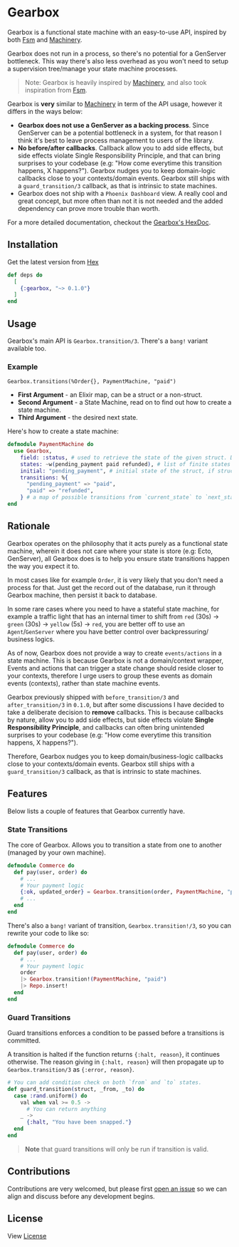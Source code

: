 # Gearbox

Gearbox is a functional state machine with an easy-to-use API, inspired by both
[Fsm](https://github.com/sasa1977/fsm) and [Machinery](https://github.com/joaomdmoura/machinery).

Gearbox does not run in a process, so there's no potential for a GenServer bottleneck.
This way there's also less overhead as you won't need to setup a supervision tree/manage your state machine processes.

> Note: Gearbox is heavily inspired by [Machinery](https://github.com/joaomdmoura/machinery),
> and also took inspiration from [Fsm](https://github.com/sasa1977/fsm).

Gearbox is **very** similar to [Machinery](https://github.com/joaomdmoura/machinery) in term of
the API usage, however it differs in the ways below:

- **Gearbox does not use a GenServer as a backing process**.
  Since GenServer can be a potential bottleneck in a system, for that reason I think it's best
  to leave process management to users of the library.
- **No before/after callbacks**. Callback allow you to add side effects, but side effects violate
  Single Responsibility Principle, and that can bring surprises to your codebase
  (e.g: "How come everytime this transition happens, X happens?"). Gearbox nudges you to keep domain-logic
  callbacks close to your contexts/domain events. Gearbox still ships with a `guard_transition/3` callback,
  as that is intrinsic to state machines.
- Gearbox does not ship with a `Phoenix Dashboard` view.
  A really cool and great concept, but more often than not it is not needed and the added dependency
  can prove more trouble than worth.

For a more detailed documentation, checkout the [Gearbox's HexDoc](https://hexdocs.pm/gearbox).

## Installation

Get the latest version from [Hex](https://hex.pm/packages/gearbox)

```elixir
def deps do
  [
    {:gearbox, "~> 0.1.0"}
  ]
end
```

## Usage

Gearbox's main API is `Gearbox.transition/3`. There's a `bang!` variant available too.

### Example

`Gearbox.transitions(%Order{}, PaymentMachine, "paid")`

- **First Argument** - an Elixir map, can be a struct or a non-struct.
- **Second Argument** - a State Machine, read on to find out how to create a state machine.
- **Third Argument** - the desired next state.

Here's how to create a state machine:

```elixir
defmodule PaymentMachine do
  use Gearbox,
    field: :status, # used to retrieve the state of the given struct. Defaults to `:state`
    states: ~w(pending_payment paid refunded), # list of finite states in the state machine
    initial: "pending_payment", # initial state of the struct, if struct has `nil` state to begin with. Defaults to the first item of `:states`
    transitions: %{
      "pending_payment" => "paid",
      "paid" => "refunded",
    } # a map of possible transitions from `current_state` to `next_state`. `*` wildcard is allowed to indicate any states.
end
```

## Rationale

Gearbox operates on the philosophy that it acts purely as a functional state machine, wherein
it does not care where your state is store (e.g: Ecto, GenServer), all Gearbox does is to help you
ensure state transitions happen the way you expect it to.

In most cases like for example `Order`, it is very likely that you don't need a process for that.
Just get the record out of the database, run it through Gearbox machine, then persist it back to database.

In some rare cases where you need to have a stateful state machine, for example a traffic light
that has an internal timer to shift from `red` (30s) -> `green` (30s) -> `yellow` (5s) -> `red`,
you are better off to use an `Agent`/`GenServer` where you have better control over backpressuring/
business logics.

As of now, Gearbox does not provide a way to create `events/actions` in a state machine.
This is because Gearbox is not a domain/context wrapper, Events and actions that can
trigger a state change should reside closer to your contexts, therefore I urge users to
group these events as domain events (contexts), rather than state machine events.

Gearbox previously shipped with `before_transition/3` and `after_transition/3` in `0.1.0`,
but after some discussions I have decided to take a deliberate decision to **remove** callbacks.
This is because callbacks by nature, allow you to add side effects, but side effects violate
**Single Responsibility Principle**, and callbacks can often bring unintended surprises
to your codebase (e.g: "How come everytime this transition happens, X happens?").

Therefore, Gearbox nudges you to keep domain/business-logic callbacks close to your contexts/domain events.
Gearbox still ships with a `guard_transition/3` callback, as that is intrinsic to state machines.

## Features
Below lists a couple of features that Gearbox currently have.

### State Transitions
The core of Gearbox. Allows you to transition a state from one to another (managed by your own machine).

```elixir
defmodule Commerce do
  def pay(user, order) do
    # ...
    # Your payment logic
    {:ok, updated_order} = Gearbox.transition(order, PaymentMachine, "paid")
    # ...
  end
end
```

There's also a `bang!` variant of transition, `Gearbox.transition!/3`, so you can rewrite your code to like so:

```elixir
defmodule Commerce do
  def pay(user, order) do
    # ...
    # Your payment logic
    order
    |> Gearbox.transition!(PaymentMachine, "paid")
    |> Repo.insert!
  end
end
```

### Guard Transitions
Guard transitions enforces a condition to be passed before a transitions is committed.

A transition is halted if the function returns `{:halt, reason}`, it continues otherwise.
The reason giving in `{:halt, reason}` will then propagate up to `Gearbox.transition/3`
as `{:error, reason}`.

```elixir
# You can add condition check on both `from` and `to` states.
def guard_transition(struct, _from, _to) do
  case :rand.uniform() do
    val when val >= 0.5 ->
      # You can return anything
    _ ->
      {:halt, "You have been snapped."}
  end
end
```

> **Note** that guard transitions will only be run if transition is valid.

## Contributions
Contributions are very welcomed, but please first [open an issue](https://github.com/edisonywh/gearbox/issues/new) so we can align and discuss before any development begins.

## License

View [License](https://github.com/edisonywh/gearbox/blob/master/LICENSE)
